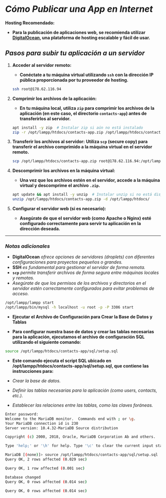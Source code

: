 <!-- Author: Daniel Benjamin Perez Morales -->
<!-- GitHub: https://github.com/DanielPerezMoralesDev13 -->
<!-- Email: danielperezdev@proton.me -->

# ***Cómo Publicar una App en Internet***

**Hosting Recomendado:**

- **Para la publicación de aplicaciones web, se recomienda utilizar [DigitalOcean](https://cloud.digitalocean.com/ "https://cloud.digitalocean.com/"), una plataforma de hosting escalable y fácil de usar.**

## ***Pasos para subir tu aplicación a un servidor***

1. **Acceder al servidor remoto:**
   - **Conéctate a tu máquina virtual utilizando `ssh` con la dirección IP pública proporcionada por tu proveedor de hosting.**

   ```bash
   ssh root@178.62.116.94
   ```

2. **Comprimir los archivos de la aplicación:**
   - **En tu máquina local, utiliza `zip` para comprimir los archivos de la aplicación (en este caso, el directorio `contacts-app`) antes de transferirlos al servidor.**

   ```bash
   apt install -y zip  # Instalar zip si aún no está instalado
   zip -r /opt/lampp/htdocs/contacts-app.zip /opt/lampp/htdocs/contacts-app
   ```

3. **Transferir los archivos al servidor:**
   **Utiliza `scp` (secure copy) para transferir el archivo comprimido a la máquina virtual en el servidor remoto.**

   ```bash
   scp /opt/lampp/htdocs/contacts-app.zip root@178.62.116.94:/opt/lampp/htdocs/
   ```

4. **Descomprimir los archivos en la máquina virtual:**
   - **Una vez que los archivos estén en el servidor, accede a la máquina virtual y descomprime el archivo `.zip`.**

   ```bash
   apt update && apt install -y unzip  # Instalar unzip si no está disponible
   unzip /opt/lampp/htdocs/contacts-app.zip -d /opt/lampp/htdocs/
   ```

5. **Configurar el servidor web (si es necesario):**
   - **Asegúrate de que el servidor web (como Apache o Nginx) esté configurado correctamente para servir tu aplicación en la dirección deseada.**

---

### ***Notas adicionales***

- **DigitalOcean** *ofrece opciones de servidores (droplets) con diferentes configuraciones para proyectos pequeños o grandes.*
- **SSH** *es fundamental para gestionar el servidor de forma remota.*
- **`scp`** *permite transferir archivos de forma segura entre máquinas locales y remotas.*
- *Asegúrate de que los permisos de los archivos y directorios en el servidor estén correctamente configurados para evitar problemas de acceso.*

```bash
/opt/lampp/lampp start
/opt/lampp/bin/mysql -h localhost -u root -p -P 3306 start
```

- **Ejecutar el Archivo de Configuración para Crear la Base de Datos y Tablas**

- **Para configurar nuestra base de datos y crear las tablas necesarias para la aplicación, ejecutamos el archivo de configuración SQL utilizando el siguiente comando:**

```bash
source /opt/lampp/htdocs/contacts-app/sql/setup.sql
```

- **Este comando ejecuta el script SQL ubicado en /opt/lampp/htdocs/contacts-app/sql/setup.sql, que contiene las instrucciones para:**

- *Crear la base de datos.*
- *Definir las tablas necesarias para la aplicación (como users, contacts, etc.).*
- *Establecer las relaciones entre las tablas, como las claves foráneas.*

```bash
Enter password:
Welcome to the MariaDB monitor.  Commands end with ; or \g.
Your MariaDB connection id is 230
Server version: 10.4.32-MariaDB Source distribution

Copyright (c) 2000, 2018, Oracle, MariaDB Corporation Ab and others.

Type 'help;' or '\h' for help. Type '\c' to clear the current input statement.

MariaDB [(none)]> source /opt/lampp/htdocs/contacts-app/sql/setup.sql
Query OK, 2 rows affected (0.029 sec)

Query OK, 1 row affected (0.001 sec)

Database changed
Query OK, 0 rows affected (0.014 sec)

Query OK, 0 rows affected (0.014 sec)
```
